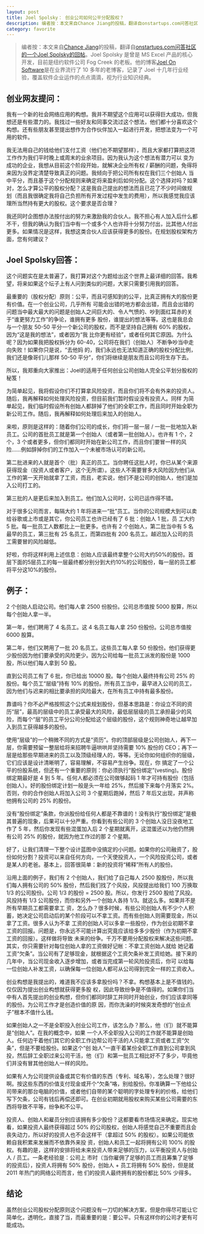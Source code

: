 ```yaml
---
layout: post
title: Joel Spolsky： 创业公司如何公平分配股权？
description: 编者按：本文来自Chance Jiang的投稿，翻译自onstartups.com问答社区的一个Joel Spolsky的回帖。Joel Spolsky 是曾是 MS Excel 产品的核心开发，目前是纽约软件公司 Fog Creek 的老板。他的博客Joel On Software是在业界流行了 10 多年的老博客，记录了 Joel 十几年行业经验，覆盖软件企业运作的点点滴滴，视为行业知识经典。
category: favorite
---
```


> 编者按：本文来自[Chance Jiang][CJ]的投稿，翻译自[onstartups.com问答社区的一个Joel Spolsky的回帖][ONS]。Joel Spolsky 是曾是 MS Excel 产品的核心开发，目前是纽约软件公司 Fog Creek 的老板。他的博客[Joel On Software][JOBLOG]是在业界流行了 10 多年的老博客，记录了 Joel 十几年行业经验，覆盖软件企业运作的点点滴滴，视为行业知识经典。

## 创业网友提问：

我有一个新的社会网络应用的构想。我并不期望这个应用可以获得巨大成功，但我想还是有些潜力的。我找过一些好友和同事交流过这个想法，他们都十分喜欢这个构想。还有些朋友甚至提出想作为合作伙伴加入一起进行开发，把想法变为一个可用的软件。

我无法用自己的钱给他们支付工资（他们也不期望那样），而且大家都打算把这项工作作为我们平时晚上或周末的业余项目。因为我认为这个想法有潜力可以 变为成功的企业，我想从目前这个阶段开始，就解决企业所有权 / 薪酬的问题，免得将来因为没界定清楚导致真正的问题。我倾向于把公司所有权在我们三个创始人 当中平分，而且基于这个分配规则来确定将来盈利后如何分配。这个选择对吗？如果对，怎么才算公平的股权分配？这是我自己提出的想法而且已花了不少时间做规 划（而且我很确定我将自己负担所有开发过程中发生的费用），所以我感觉我应该理所当然持有更大的股权。这个要求是否合理？

我还同时企图想办法按付出的努力来激励我的合伙人。我不担心有人加入后什么都不干，但我的确认为我们当中有一个或多个人也许将十分努力付出，比其他人付出更多。如果情况是这样，我想这类合伙人应该获得更多的股份。在规划股权架构方面，您有何建议？

## Joel Spolsky回答：

这个问题实在是太普遍了，我打算对这个为题给出这个世界上最详细的回答。我希望，将来如果这个坛子上有人问到类似的问题，大家只需要引用我的回答。

最重要的（股权分配）原则：公平，而且可感知到的公平，比真正拥有大的股份更有价值。在一个创业公司，几乎所有 可能会出错的地方都会出错，而且会出错的问题当中最大最大的问题是创始人之间巨大的、令人气愤的、吵到面红耳赤的关于“谁更努力工作”的争论，谁拥有更多 股份，谁提出的想法等等。这也是我总会与一个朋友 50-50 平分一个新公司的股权，而不是坚持自己拥有 60% 的股权，因为“这是我的想法”，或者因为“我 比你更有经验”，或者任何其它原因。为什么呢？因为如果我把股权拆分为 60-40，公司将在我们（创始人）不断争吵当中走向失败！如果你只是说，“去他妈 的，我们永远也无法知道正确的股权分配比例，我们还是像哥们儿那样 50-50 平分”，你们将继续是朋友而且公司将生存下去。

所以，我郑重向大家推出：Joel的适用于任何创业公司创始人完全公平划分股权的秘笈！

为简单起见，我将假设你们不打算拿风险投资，而且你们将不会有外来的投资人。随后，我再解释如何处理风险投资，但目前我们暂时假设没有投资人。同样 为简单起见，我们临时假设所有创始人都辞掉了他们的全职工作，而且同时开始全职为新公司工作。随后，我再解释如何处理后来加入的创始人。

来啦，原则是这样的：随着你们公司的成长，你们将一层一层 / 一批一批地加入新员工。公司的首批员工就是第一个创始人（或者第一批创始人）。也许有 1 个，2 个，3 个或者更多，但你们都同时开始在新公司工作，而且你们要冒一样的风险……例如辞掉你们的工作加入一个未被市场认可的新公司。

第二批进来的人就是首个（批）真正的员工。当你聘任这批人时，你已从某个来源获得现金（投资人或者客户，这个无所谓）。这些人不需要冒多大风险因为他们从工作的第一天开始就拿了工资，而且，老实说，他们不是公司的创始人，他们是加入公司打工的。

第三批的人是更后来加入到员工。他们加入公司时，公司已运作得不错。

对于很多公司而言，每隔大约 1 年将进来一“批”员工。当你的公司规模大到可以卖给谷歌或上市或是其它，你公司员工也许已经有了 6 批：创始人 1 批，员 工大约 5 批。每一批员工人数都比上一批更多。也许有 2 个创始人，第二批当中有 5 名最早的员工，第三批有 25 名员工，而第四批有 200 名员工。越迟加入公司的员工需要冒的风险越低。

好啦，你将这样利用上述信息：创始人应该最终拿整个公司大约50%的股份。首层下面的5层员工的每一层最终都分别分到大约10%的公司股份，每一层的员工都将平分这10%的股份。

## 例子：

2 个创始人启动公司。他们每人拿 2500 份股份。公司总市值按 5000 股算，所以每个创始人拿一半。

第一年，他们聘用了 4 名员工。这 4 名员工每人拿 250 份股份。公司总市值按 6000 股算。

第二年，他们又聘用了一批 20 名员工。这些员工每人拿 50 份股份。他们获得更少股份因为他们要承受的风险更少。因为公司给每一批员工派发的股份是 1000 股，所以他们每人拿到 50 股。

直到公司员工有了 6 批，你已给出 10000 股。每个创始人最终持有公司 25% 的股份。每个员工“层级”持有 10% 的股份。所有员工当中，最早进入公司的员工，因为他们与迟来的相比要承担的风险最大，在所有员工中持有最多股份。

靠谱吗？你不必严格按照这个公式来规划股份，但基本思路是：你设立不同的资历“层”，最高的层级中的员工承受最大的风险，最低层层级的员工承担最少的风险，而每个“层”的员工平分公司分配给这个层级的股份，这个规则神奇地让越早加入到员工获得越多的股份。

使用“层级”的一个稍微不同的方式是“资历”。你的顶部层级是公司创始人，再下一层，你需要预留一整层给将来招聘牛逼哄哄并坚持需要 10% 股份的 CEO；再下一层是给那些早期进来的员工以及顶级经理人的，等等。无论你如何组织你的层级，它们应该是设计清晰明了，容易理解，不容易产生纷争。现在，你 搞定了一个公平的份股系统，但还有一个重要的原则：你必须执行“股份绑定”(vesting)。股份绑定期最好是 4 到 5 年。任何人都必须在公司做够起码 1 年才可持有股份（包括创始人）。好的股份绑定计划一般是头一年给 25%，然后接下来每个月落实 2%。否则，你的合作创始人将加入公司 3 个星期后跑掉，然后 7 年后又出现，并声称他拥有公司的 25% 的股份。

没有“股份绑定”条款，你派股份给任何人都是不靠谱的！没有执行“股份绑定”是极其普遍的现象，后果可以十分严重。你看到有些公司的 3 个创始人没日没夜地工作了 5 年，然后你发现有些混蛋加入后 2 个星期就离开，这混蛋还以为他仍然拥有公司 25% 的股份，就因为他工作过的那 2 个星期。

好了，让我们清理一下整个设计蓝图中没搞定的小问题。如果你的公司融资了，股份如何分割？投资可以来自任何方向，一个天使投资人，一个风险投资公司，或者是某人的老爸。基本上，回答很简单：新的投资将“稀释”所有人的股份。

沿用上面的例子，我们有 2 个创始人，我们给了自己每人 2500 股股份，所以我们每人拥有公司的 50% 股份，然后我们找了个风投，风投提出给我们 100 万换取 1/3 的公司股份。公司 1/3 的股份 = 2500 股。所以，你发行 2500 股给了风投。风投持有 1/3 公司股份，而你和另外一个创始人各持 1/3。就这么多。如果并不是所有早期员工都需要拿工 资，怎么办？很多时候，有些公司创始人有不少个人积蓄，她决定公司启动后的某个阶段可以不拿工资。而有些创始人则需要现金，所以拿了工资。很多人认为不拿 工资的创始人可以多拿一些股份，作为创业初期不拿工资的回报。问题是，你永远不可能计算出究竟应该给多多少股份（作为初期不拿工资的回报）。这样做将导致 未来的纷争。千万不要用分配股权来解决这些问题。其实，你只需要针对每位创始人拿的工资做好记帐：不拿工资创始人就给 她记着工资“欠条”。当公司有了足够现金，就根据这个工资欠条补发工资给她。接下来的几年中，当公司现金收入逐步增加，或者当完成第一轮风险投资后，你可 以给每一位创始人补发工资，以确保每一位创始人都可从公司得到完全一样的工资收入。

创业构想是我提出的，难道我不应该多拿股份吗？不拿。构想基本上是不值钱的。仅仅因为提出创业构想就获得更多股 权，因此导致纷争是不值得的。如果你们当中有人首先提出的创业构想，但你们都同时辞工并同时开始创业，你们应该拿同等的股份。为公司工作才是创造价值的原 因，而你洗澡的时候突发奇想的“创业点子”根本不值什么钱。

如果创始人之一不是全职投入创业公司工作，该怎么办？那么，他（们）就不能算是“创始人”。在我的概念中，如果 一个人不全职投入公司的工作就不能算是创始人。任何边干着他们其它的全职工作边帮公司干活的人只能拿工资或者工资“欠条”，但是不要给股份。如果这个“创 始人”一直干着某份全职工作直到公司拿到风投，然后辞工全职过来公司干活，他（们）和第一批员工相比好不了多少，毕竟他们并没有冒其他创始人一样的风险。

如果有人为公司提供设备或其它有价值的东西（专利、域名等），怎么处理？很好啊。按这些东西的价值支付现金或开个“欠条”咯，别给股份。你准确算一下他给公司带来的那台电脑的价值，或者他们自带的某个聪明的字处理专利的价格，给他们写下欠条，公司有钱后再偿还即可。在创业初期就用股权来购买某些公司需要的东西将导致不平等，纷争和不公平。

投资人、创始人和雇员分别应该拥有多少股份？这都要看市场情况来确定。现实地看，如果投资人最终获得超过 50% 的公司股权，创始人将感觉自己不重要而且会丧失动力，所以好的投资人也不会这样干（拿超过 50% 的股权）。如果公司能依赖自我积累来发展而不依靠外来投 资，创始人和员工一起将拥有公司 100% 的股权。有趣的是，这样的安排将给未来投资人带来足够的压力，以平衡投资人与创始人 / 员工。一条老经验是：公司上 市时（当你雇佣了足够的员工而且筹集了足够的投资后），投资人将拥有 50% 股份，创始人 + 员工将拥有 50% 股份，但是就 2011 年热门的网络公司而言，他 们的投资人最终拥有的股份都比 50% 少得多。

## 结论

虽然创业公司股权分配原则这个问题没有一刀切的解决方案，但是你得尽可能让它简单化，透明化，直接了当，而最重要的是：要公平。只有这样你的公司才更有可能成功。

[CJ]: http://www.bookandman.com/2011/05/01/joel-spolsky-fair-startup-ownership-split/
[ONS]: http://answers.onstartups.com/questions/6949/forming-a-new-software-startup-how-do-i-allocate-ownership-fairly/23326#23326 
[JOBLOG]: http://www.joelonsoftware.com/ 
